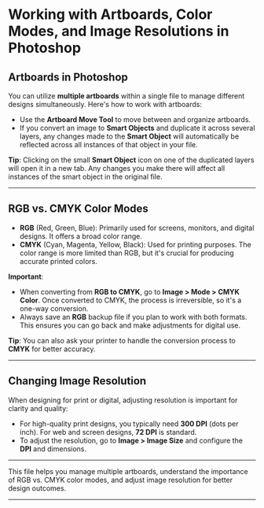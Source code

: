 # Working with Artboards, Color Modes, and Image Resolutions in Photoshop

## Artboards in Photoshop

You can utilize **multiple artboards** within a single file to manage different designs simultaneously. Here's how to work with artboards:

- Use the **Artboard Move Tool** to move between and organize artboards.
- If you convert an image to **Smart Objects** and duplicate it across several layers, any changes made to the **Smart Object** will automatically be reflected across all instances of that object in your file.

**Tip**: Clicking on the small **Smart Object** icon on one of the duplicated layers will open it in a new tab. Any changes you make there will affect all instances of the smart object in the original file.

---

## RGB vs. CMYK Color Modes

- **RGB** (Red, Green, Blue): Primarily used for screens, monitors, and digital designs. It offers a broad color range.
- **CMYK** (Cyan, Magenta, Yellow, Black): Used for printing purposes. The color range is more limited than RGB, but it's crucial for producing accurate printed colors.

**Important**: 
- When converting from **RGB to CMYK**, go to **Image > Mode > CMYK Color**. Once converted to CMYK, the process is irreversible, so it's a one-way conversion.
- Always save an **RGB** backup file if you plan to work with both formats. This ensures you can go back and make adjustments for digital use.

**Tip**: You can also ask your printer to handle the conversion process to **CMYK** for better accuracy.

---

## Changing Image Resolution

When designing for print or digital, adjusting resolution is important for clarity and quality:

- For high-quality print designs, you typically need **300 DPI** (dots per inch). For web and screen designs, **72 DPI** is standard.
- To adjust the resolution, go to **Image > Image Size** and configure the **DPI** and dimensions.

---

This file helps you manage multiple artboards, understand the importance of RGB vs. CMYK color modes, and adjust image resolution for better design outcomes.

---
